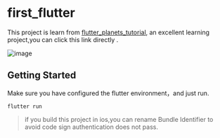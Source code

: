 # first_flutter

This project is learn from [flutter_planets_tutorial](https://github.com/sergiandreplace/flutter_planets_tutorial), an excellent learning project,you can click this link directly .

![image](https://github.com/VisonM/flutter-learn/blob/master/gif/demo.gif)
## Getting Started

Make sure you have configured the flutter environment，and just run.
```
flutter run
```

> if you build this project in ios,you can rename Bundle Identifier to avoid code sign authentication does not pass.

